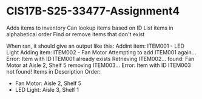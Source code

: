 # CIS17B-S25-33477-Assignment4
Adds items to inventory 
Can lookup items based on ID
List items in alphabetical order
Find or remove items that don't exist

When ran, it should give an output like this:
Addint item: ITEM001 - LED Light
Adding item: ITEM002 - Fan Motor
Attempting to add ITEM001 again...
Error: Item with ID ITEM001 already exists
Retrieving ITEM002...
found: Fan Motor at Aisle 2, Shelf 5
removing ITEM003...
Error: Item with ID ITEM003 not found!
Items in Description Order:
- Fan Motor: Aisle 2, Shelf 5
- LED Light: Aisle 3, Shelf 1
